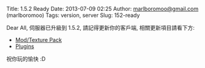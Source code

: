 Title: 1.5.2 Ready
Date: 2013-07-09 02:25
Author: marlboromoo@gmail.com (marlboromoo)
Tags: version, server
Slug: 152-ready

Dear All, 伺服器已升級到 1.5.2, 請記得更新你的客戶端, 相關更新項目請看下方:

  * [Mod/Texture Pack][]
  * [Plugins][]

祝你玩的愉快 :D


  [Mod/Texture Pack]: http://download.moosworld.net/current/
  [Plugins]: {filename}../pages/plugins.md

